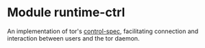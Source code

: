 # Module runtime-ctrl

An implementation of tor's [control-spec](https://spec.torproject.org/control-spec/index.html), 
facilitating connection and interaction between users and the tor daemon.
